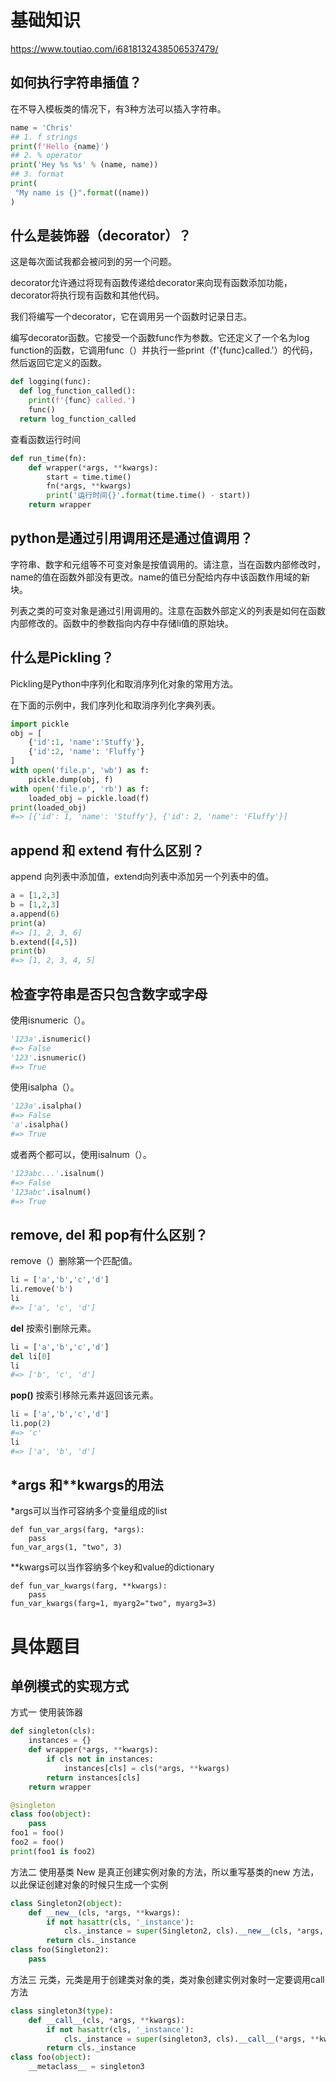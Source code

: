 # 基础知识

https://www.toutiao.com/i6818132438506537479/

## 如何执行字符串插值？

在不导入模板类的情况下，有3种方法可以插入字符串。

```python
name = 'Chris'
## 1. f strings
print(f'Hello {name}')
## 2. % operator
print('Hey %s %s' % (name, name))
## 3. format
print(
 "My name is {}".format((name))
)
```



## 什么是装饰器（decorator）？

这是每次面试我都会被问到的另一个问题。

decorator允许通过将现有函数传递给decorator来向现有函数添加功能，decorator将执行现有函数和其他代码。

我们将编写一个decorator，它在调用另一个函数时记录日志。

编写decorator函数。它接受一个函数func作为参数。它还定义了一个名为log function的函数，它调用func（）并执行一些print（f'{func}called.'）的代码，然后返回它定义的函数。

```python
def logging(func):
  def log_function_called():
    print(f'{func} called.')
    func()
  return log_function_called
```

查看函数运行时间

```python
def run_time(fn):
    def wrapper(*args, **kwargs):
        start = time.time()
        fn(*args, **kwargs)
        print('运行时间{}'.format(time.time() - start))
    return wrapper
```



## python是通过引用调用还是通过值调用？

字符串、数字和元组等不可变对象是按值调用的。请注意，当在函数内部修改时，name的值在函数外部没有更改。name的值已分配给内存中该函数作用域的新块。

列表之类的可变对象是通过引用调用的。注意在函数外部定义的列表是如何在函数内部修改的。函数中的参数指向内存中存储li值的原始块。



## 什么是Pickling？

Pickling是Python中序列化和取消序列化对象的常用方法。

在下面的示例中，我们序列化和取消序列化字典列表。

```python
import pickle
obj = [
    {'id':1, 'name':'Stuffy'},
    {'id':2, 'name': 'Fluffy'}
]
with open('file.p', 'wb') as f:
    pickle.dump(obj, f)
with open('file.p', 'rb') as f:
    loaded_obj = pickle.load(f)
print(loaded_obj)
#=> [{'id': 1, 'name': 'Stuffy'}, {'id': 2, 'name': 'Fluffy'}]
```



## append 和 extend 有什么区别？

append 向列表中添加值，extend向列表中添加另一个列表中的值。

```python
a = [1,2,3]
b = [1,2,3]
a.append(6)
print(a)
#=> [1, 2, 3, 6]
b.extend([4,5])
print(b)
#=> [1, 2, 3, 4, 5]
```



## 检查字符串是否只包含数字或字母

使用isnumeric（）。

```python
'123a'.isnumeric()
#=> False
'123'.isnumeric()
#=> True
```

使用isalpha（）。

```python
'123a'.isalpha()
#=> False
'a'.isalpha()
#=> True
```

或者两个都可以，使用isalnum（）。

```python
'123abc...'.isalnum()
#=> False
'123abc'.isalnum()
#=> True
```



## remove, del 和 pop有什么区别？

remove（）删除第一个匹配值。

```python
li = ['a','b','c','d']
li.remove('b')
li
#=> ['a', 'c', 'd']
```

**del** 按索引删除元素。

```python
li = ['a','b','c','d']
del li[0]
li
#=> ['b', 'c', 'd']
```

**pop()** 按索引移除元素并返回该元素。

```python
li = ['a','b','c','d']
li.pop(2)
#=> 'c'
li
#=> ['a', 'b', 'd']
```



## *args 和**kwargs的用法

*args可以当作可容纳多个变量组成的list  

```pytho
def fun_var_args(farg, *args):  
	pass
fun_var_args(1, "two", 3)
```

**kwargs可以当作容纳多个key和value的dictionary  

```pyth
def fun_var_kwargs(farg, **kwargs):  
	pass
fun_var_kwargs(farg=1, myarg2="two", myarg3=3)
```





# 具体题目

## 单例模式的实现方式

方式一 使用装饰器

```python
def singleton(cls):
    instances = {}
    def wrapper(*args, **kwargs):
        if cls not in instances:
            instances[cls] = cls(*args, **kwargs)
        return instances[cls]
    return wrapper

@singleton
class foo(object):
    pass
foo1 = foo()
foo2 = foo()
print(foo1 is foo2)
```

方法二 使用基类 New 是真正创建实例对象的方法，所以重写基类的new 方法，以此保证创建对象的时候只生成一个实例

```python
class Singleton2(object):
    def __new__(cls, *args, **kwargs):
        if not hasattr(cls, '_instance'):
            cls._instance = super(Singleton2, cls).__new__(cls, *args, **kwargs)
        return cls._instance
class foo(Singleton2):
    pass
```

方法三 元类，元类是用于创建类对象的类，类对象创建实例对象时一定要调用call方法

```python
class singleton3(type):
    def __call__(cls, *args, **kwargs):
        if not hasattr(cls, '_instance'):
            cls._instance = super(singleton3, cls).__call__(*args, **kwargs)
        return cls._instance
class foo(object):
    __metaclass__ = singleton3
```



